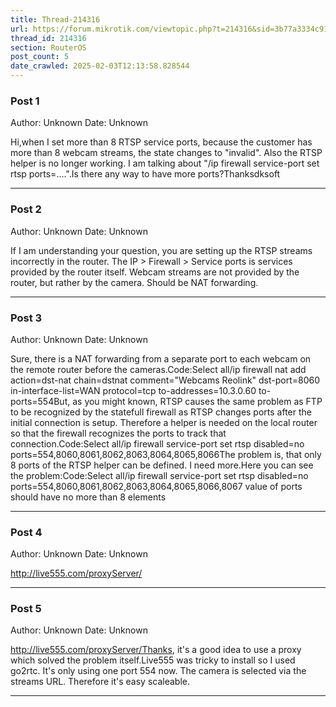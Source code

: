 ```yaml
---
title: Thread-214316
url: https://forum.mikrotik.com/viewtopic.php?t=214316&sid=3b77a3334c914448dbbc02bfdff4c3aa
thread_id: 214316
section: RouterOS
post_count: 5
date_crawled: 2025-02-03T12:13:58.828544
---
```


### Post 1
Author: Unknown
Date: Unknown

Hi,when I set more than 8 RTSP service ports, because the customer has more than 8 webcam streams, the state changes to "invalid". Also the RTSP helper is no longer working. I am talking about "/ip firewall service-port set rtsp ports=....".Is there any way to have more ports?Thanksdksoft

---
### Post 2
Author: Unknown
Date: Unknown

If I am understanding your question, you are setting up the RTSP streams incorrectly in the router.  The IP > Firewall > Service ports is services provided by the router itself.  Webcam streams are not provided by the router, but rather by the camera.  Should be NAT forwarding.

---
### Post 3
Author: Unknown
Date: Unknown

Sure, there is a NAT forwarding from a separate port to each webcam on the remote router before the cameras.Code:Select all/ip firewall nat add action=dst-nat chain=dstnat comment="Webcams Reolink" dst-port=8060 in-interface-list=WAN protocol=tcp to-addresses=10.3.0.60 to-ports=554But, as you might known, RTSP causes the same problem as FTP to be recognized by the statefull firewall as RTSP changes ports after the initial connection is setup. Therefore a helper is needed on the local router so that the firewall recognizes the ports to track that connection.Code:Select all/ip firewall service-port set rtsp disabled=no ports=554,8060,8061,8062,8063,8064,8065,8066The problem is, that only 8 ports of the RTSP helper can be defined. I need more.Here you can see the problem:Code:Select all/ip firewall service-port set rtsp disabled=no ports=554,8060,8061,8062,8063,8064,8065,8066,8067
value of ports should have no more than 8 elements

---
### Post 4
Author: Unknown
Date: Unknown

http://live555.com/proxyServer/

---
### Post 5
Author: Unknown
Date: Unknown

http://live555.com/proxyServer/Thanks, it's a good idea to use a proxy which solved the problem itself.Live555 was tricky to install so I used go2rtc. It's only using one port 554 now. The camera is selected via the streams URL. Therefore it's easy scaleable.

---
